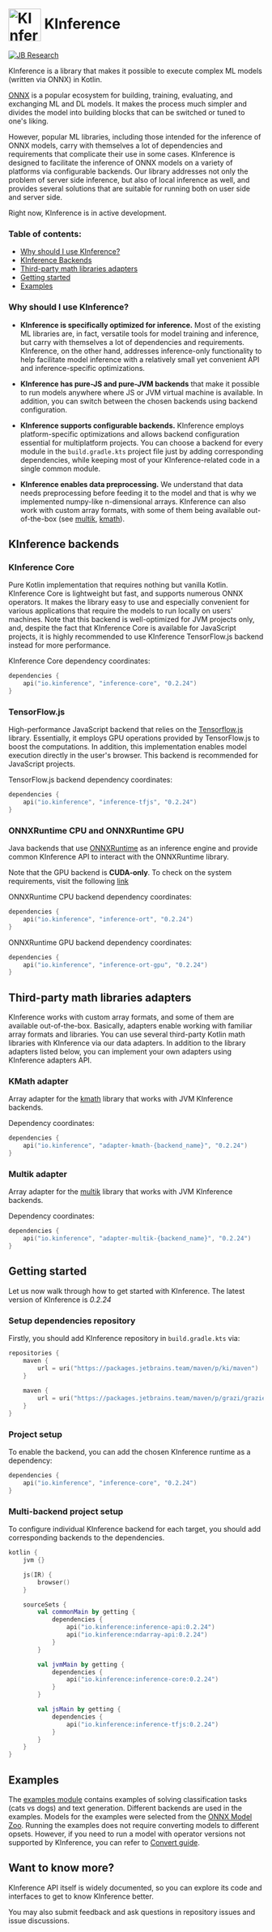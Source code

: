 <h1> <img align="center" width="64" height="64" src="https://s3-eu-west-1.amazonaws.com/public-resources.ml-labs.aws.intellij.net/static/kinference/icon_256.png" alt="KInference Icon"> KInference </h1>

[![JB Research](https://jb.gg/badges/research-flat-square.svg)](https://research.jetbrains.org/)

KInference is a library that makes it possible to execute complex ML models (written via ONNX) in Kotlin.

[ONNX](https://github.com/onnx/onnx) is a popular ecosystem for building, training, evaluating, and exchanging ML and DL models. It makes the process much
simpler and divides the model into building blocks that can be switched or tuned to one's liking.

However, popular ML libraries, including those intended for the inference of ONNX models, carry with themselves 
a lot of dependencies and requirements that complicate their use in some cases. 
KInference is designed to facilitate the inference of ONNX models on a variety of platforms via configurable backends.
Our library addresses not only the problem of server side inference, but also of local inference as well, and provides 
several solutions that are suitable for running both on user side and server side. 

Right now, KInference is in active development.

### Table of contents:
* [Why should I use KInference?](#why-should-i-use-kinference)
* [KInference Backends](#kinference-backends)
* [Third-party math libraries adapters](#third-party-math-libraries-adapters)
* [Getting started](#getting-started)
* [Examples](#examples)

### Why should I use KInference?

* **KInference is specifically optimized for inference.**
  Most of the existing ML libraries are, in fact, versatile tools for model training and inference, 
  but carry with themselves a lot of dependencies and requirements. KInference, on the other hand, addresses inference-only functionality
  to help facilitate model inference with a relatively small yet convenient API and inference-specific optimizations.

* **KInference has pure-JS and pure-JVM backends** that make it possible to run models anywhere where JS or JVM virtual machine is available.
  In addition, you can switch between the chosen backends using backend configuration.

* **KInference supports configurable backends.**
  KInference employs platform-specific optimizations and allows backend configuration essential for multiplatform projects.
  You can choose a backend for every module in the `build.gradle.kts` project file just by adding corresponding dependencies, 
  while keeping most of your KInference-related code in a single common module.

* **KInference enables data preprocessing.** 
  We understand that data needs preprocessing before feeding it to the model and that is why we implemented numpy-like n-dimensional arrays.
  KInference can also work with custom array formats, with some of them being available out-of-the-box
  (see [multik](https://github.com/Kotlin/multik), 
  [kmath](https://github.com/SciProgCentre/kmath)).

## KInference backends

### KInference Core
Pure Kotlin implementation that requires nothing but vanilla Kotlin. KInference Core is lightweight but fast, and supports numerous ONNX operators.
It makes the library easy to use and especially convenient for various applications that require the models to run locally on users' machines.
Note that this backend is well-optimized for JVM projects only, and, despite the fact that KInference Core is available for JavaScript projects, 
it is highly recommended to use KInference TensorFlow.js backend instead for more performance.

KInference Core dependency coordinates:
```kotlin
dependencies {
    api("io.kinference", "inference-core", "0.2.24")
}
```

### TensorFlow.js
High-performance JavaScript backend that relies on the [Tensorflow.js](https://www.tensorflow.org/js/) library. 
Essentially, it employs GPU operations provided by TensorFlow.js to boost the computations. 
In addition, this implementation enables model execution directly in the user's browser.
This backend is recommended for JavaScript projects.

TensorFlow.js backend dependency coordinates:
```kotlin
dependencies {
    api("io.kinference", "inference-tfjs", "0.2.24")
}
```

### ONNXRuntime CPU and ONNXRuntime GPU
Java backends that use [ONNXRuntime](https://github.com/microsoft/onnxruntime) as an inference engine 
and provide common KInference API to interact with the ONNXRuntime library.

Note that the GPU backend is **CUDA-only**.
To check on the system requirements, visit the following [link](https://onnxruntime.ai/docs/execution-providers/CUDA-ExecutionProvider.html#requirements)

ONNXRuntime CPU backend dependency coordinates:
```kotlin
dependencies {
    api("io.kinference", "inference-ort", "0.2.24")
}
```

ONNXRuntime GPU backend dependency coordinates:
```kotlin
dependencies {
    api("io.kinference", "inference-ort-gpu", "0.2.24")
}
```

## Third-party math libraries adapters
KInference works with custom array formats, and some of them are available out-of-the-box.
Basically, adapters enable working with familiar array formats and libraries. 
You can use several third-party Kotlin math libraries with KInference via our data adapters.
In addition to the library adapters listed below, you can implement your own adapters using KInference adapters API.

### KMath adapter
Array adapter for the [kmath](https://github.com/SciProgCentre/kmath) library that works with JVM KInference backends.

Dependency coordinates:
```kotlin
dependencies {
    api("io.kinference", "adapter-kmath-{backend_name}", "0.2.24")
}
```

### Multik adapter
Array adapter for the [multik](https://github.com/Kotlin/multik) library that works with JVM KInference backends.

Dependency coordinates:
```kotlin
dependencies {
    api("io.kinference", "adapter-multik-{backend_name}", "0.2.24")
}
```

## Getting started
Let us now walk through how to get started with KInference. The latest version of KInference is *0.2.24*

### Setup dependencies repository

Firstly, you should add KInference repository in `build.gradle.kts` via:

```kotlin
repositories {
    maven {
        url = uri("https://packages.jetbrains.team/maven/p/ki/maven")
    }
    
    maven {
        url = uri("https://packages.jetbrains.team/maven/p/grazi/grazie-platform-public")
    }
}
```

### Project setup
To enable the backend, you can add the chosen KInference runtime as a dependency:

```kotlin
dependencies {
    api("io.kinference", "inference-core", "0.2.24")
}
```

### Multi-backend project setup
To configure individual KInference backend for each target, you should add corresponding backends to the dependencies.

```kotlin
kotlin {
    jvm {}

    js(IR) {
        browser()
    }

    sourceSets {
        val commonMain by getting {
            dependencies {
                api("io.kinference:inference-api:0.2.24")
                api("io.kinference:ndarray-api:0.2.24")
            }
        }

        val jvmMain by getting {
            dependencies {
                api("io.kinference:inference-core:0.2.24")
            }
        }

        val jsMain by getting {
            dependencies {
                api("io.kinference:inference-tfjs:0.2.24")
            }
        }
    }
}
```

## Examples
The [examples module](https://github.com/JetBrains-Research/kinference/tree/master/examples) contains examples of solving classification tasks
(cats vs dogs) and text generation. 
Different backends are used in the examples.
Models for the examples were selected from the [ONNX Model Zoo](https://github.com/onnx/models).
Running the examples does not require converting models to different opsets.
However, if you need to run a model with operator versions not supported by KInference,
you can refer to [Convert guide](https://github.com/OpenPPL/ppl.nn/blob/master/docs/en/onnx-model-opset-convert-guide.md).

## Want to know more?
KInference API itself is widely documented, so you can explore its code and interfaces to get to know KInference better.

You may also submit feedback and ask questions in repository issues and issue discussions.
